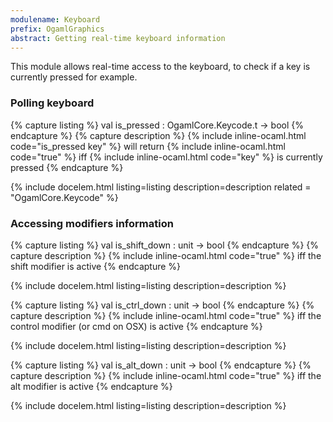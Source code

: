 ```yaml
---
modulename: Keyboard 
prefix: OgamlGraphics
abstract: Getting real-time keyboard information
---
```



This module allows real-time access to the keyboard,
 to check if a key is currently pressed for example.
### Polling keyboard

{% capture listing %}
val is_pressed : OgamlCore.Keycode.t -> bool
{% endcapture %}
{% capture description %}
{% include inline-ocaml.html code="is_pressed key" %} will return {% include inline-ocaml.html code="true" %} iff {% include inline-ocaml.html code="key" %} is currently pressed
{% endcapture %}

{% include docelem.html listing=listing description=description  related = "OgamlCore.Keycode" %}

### Accessing modifiers information

{% capture listing %}
val is_shift_down : unit -> bool
{% endcapture %}
{% capture description %}
{% include inline-ocaml.html code="true" %} iff the shift modifier is active
{% endcapture %}

{% include docelem.html listing=listing description=description   %}

{% capture listing %}
val is_ctrl_down : unit -> bool
{% endcapture %}
{% capture description %}
{% include inline-ocaml.html code="true" %} iff the control modifier (or cmd on OSX) is active
{% endcapture %}

{% include docelem.html listing=listing description=description   %}

{% capture listing %}
val is_alt_down : unit -> bool
{% endcapture %}
{% capture description %}
{% include inline-ocaml.html code="true" %} iff the alt modifier is active
{% endcapture %}

{% include docelem.html listing=listing description=description   %}

